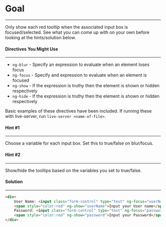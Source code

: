 # Goal
___
Only show each red tooltip when the associated input box is focused/selected. See what you can come up with on your own before looking at the hints/solution below.

#### Directives You Might Use
___
- `ng-blur` - Specify an expression to evaluate when an element loses focus
- `ng-focus` - Specify and expression to evaluate when an element is focused
- `ng-show` - If the expression is truthy then the element is shown or hidden respectively
- `ng-hide` - If the expression is truthy then the element is shown or hidden respectively

Basic examples of these directives have been included. If running these with live-server, run `live-server <name-of-file>`.

#### Hint #1
___
Choose a variable for each input box. Set this to true/false on blur/focus. 

#### Hint #2
___
Show/hide the tooltips based on the variables you set to true/false. 

#### Solution
___
```html
<div>
    User Name: <input class="form-control" type="text" ng-focus="userName=true" ng-blur="userName=false">
    <span style="color:red" ng-show="userName">Input your User name</span><br />
    Password: <input class="form-control" type="text" ng-focus="password=true" ng-blur="password=false">
    <span style="color:red" ng-show="password">Input your Password</span>
</div>
```

